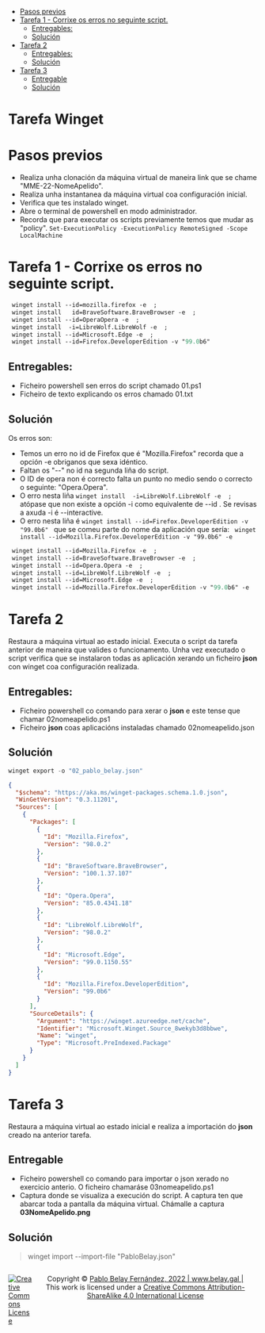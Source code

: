 - [Pasos previos](#pasos-previos)
- [Tarefa 1  - Corrixe os erros no seguinte script.](#tarefa-1----corrixe-os-erros-no-seguinte-script)
  - [Entregables:](#entregables)
  - [Solución](#solución)
- [Tarefa 2](#tarefa-2)
  - [Entregables:](#entregables-1)
  - [Solución](#solución-1)
- [Tarefa 3](#tarefa-3)
  - [Entregable](#entregable)
  - [Solución](#solución-2)
<h1> Tarefa Winget</h1>

# Pasos previos
- Realiza unha clonación da máquina virtual de maneira link que se chame  "MME-22-NomeApelido". 
- Realiza unha instantanea da máquina virtual coa configuración inicial.  
- Verifica que tes instalado winget. 
- Abre o terminal de powershell en modo administrador.
- Recorda que para executar os scripts previamente temos que mudar as "policy". ```Set-ExecutionPolicy -ExecutionPolicy RemoteSigned -Scope LocalMachine ```


# Tarefa 1  - Corrixe os erros no seguinte script. 

```ps
 winget install --id=mozilla.firefox -e  ;
 winget install   id=BraveSoftware.BraveBrowser -e  ; 
 winget install --id=OperaOpera -e  ;
 winget install  -i=LibreWolf.LibreWolf -e  ; 
 winget install --id=Microsoft.Edge -e  ; 
 winget install --id=Firefox.DeveloperEdition -v "99.0b6" 
 ```

 ## Entregables:
 * Ficheiro powershell sen erros do script chamado 01.ps1 
 * Ficheiro de texto explicando os erros chamado 01.txt 

## Solución 
Os erros son: 
* Temos un erro no id de Firefox que é "Mozilla.Firefox" recorda que a opción -e obriganos que sexa idéntico. 
* Faltan os "--" no id na segunda liña do script. 
* O ID de opera non é correcto falta un punto no medio sendo o correcto o seguinte: "Opera.Opera". 
* O erro nesta liña ``` winget install  -i=LibreWolf.LibreWolf -e  ; ``` atópase que non existe a opción -i como equivalente de --id . Se revisas a axuda -i é --interactive.
* O erro nesta liña é ``` winget install --id=Firefox.DeveloperEdition -v "99.0b6"  ``` que se comeu parte do nome da aplicación que sería: ```  winget install --id=Mozilla.Firefox.DeveloperEdition -v "99.0b6" -e  ```
```ps
 winget install --id=Mozilla.Firefox -e  ;
 winget install --id=BraveSoftware.BraveBrowser -e  ; 
 winget install --id=Opera.Opera -e  ;
 winget install --id=LibreWolf.LibreWolf -e  ; 
 winget install --id=Microsoft.Edge -e  ; 
 winget install --id=Mozilla.Firefox.DeveloperEdition -v "99.0b6" -e 
```

# Tarefa 2 
Restaura a máquina virtual ao estado inicial. Executa o script da tarefa anterior de maneira que valides o funcionamento. Unha vez executado o script verifica que se instalaron todas as aplicación xerando un ficheiro **json** con winget coa configuración realizada. 

 ## Entregables:
 * Ficheiro powershell co comando para xerar o **json** e este tense que chamar 02nomeapelido.ps1 
 * Ficheiro **json** coas aplicacións instaladas chamado 02nomeapelido.json 

## Solución 
```ps1
winget export -o "02_pablo_belay.json" 
```

```json 
{
  "$schema": "https://aka.ms/winget-packages.schema.1.0.json",
  "WinGetVersion": "0.3.11201",
  "Sources": [
    {
      "Packages": [
        {
          "Id": "Mozilla.Firefox",
          "Version": "98.0.2"
        },
        {
          "Id": "BraveSoftware.BraveBrowser",
          "Version": "100.1.37.107"
        },
        {
          "Id": "Opera.Opera",
          "Version": "85.0.4341.18"
        },
        {
          "Id": "LibreWolf.LibreWolf",
          "Version": "98.0.2"
        },
        {
          "Id": "Microsoft.Edge",
          "Version": "99.0.1150.55"
        },
        {
          "Id": "Mozilla.Firefox.DeveloperEdition",
          "Version": "99.0b6"
        }
      ],
      "SourceDetails": {
        "Argument": "https://winget.azureedge.net/cache",
        "Identifier": "Microsoft.Winget.Source_8wekyb3d8bbwe",
        "Name": "winget",
        "Type": "Microsoft.PreIndexed.Package"
      }
    }
  ]
}

```


# Tarefa 3
Restaura a máquina virtual ao estado inicial e realiza a importación do **json** creado na anterior tarefa. 

## Entregable 
 * Ficheiro powershell co comando para importar o json xerado no exercicio anterio. O ficheiro chamaráse 03nomeapelido.ps1 
 * Captura donde se visualiza a execución do script. A captura ten que abarcar toda a pantalla da máquina virtual. Chámalle a captura **03NomeApelido.png**

## Solución 
>  winget import  --import-file "PabloBelay.json" 


<footer>
<p style="float:left; width: 10%;">
<a rel="license" href="http://creativecommons.org/licenses/by-sa/4.0/"><img alt="Creative Commons License" style="border-width:0" src="https://i.creativecommons.org/l/by-sa/4.0/88x31.png" /></a>
</p>

<p style="float:left; width: 90%; text-align:center;">
Copyright © <a href="https://www.belay.gal">Pablo Belay Fernández, 2022 | www.belay.gal | </a>
<br />This work is licensed under a <a rel="license" href="http://creativecommons.org/licenses/by-sa/4.0/">Creative Commons Attribution-ShareAlike 4.0 International License</a>
</p>
</footer>